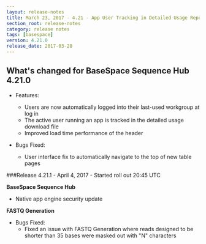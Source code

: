 ```yaml
---
layout: release-notes
title: March 23, 2017 - 4.21 - App User Tracking in Detailed Usage Reports
section_root: release-notes
category: release notes
tags: [basespace]
version: 4.21.0
release_date: 2017-03-28
---
```


## What's changed for BaseSpace Sequence Hub 4.21.0

- Features:
	- Users are now automatically logged into their last-used workgroup at log in
	- The active user running an app is tracked in the detailed usage download file
	- Improved load time performance of the header
  
- Bugs Fixed:
	- User interface fix to automatically navigate to the top of new table pages

###Release 4.21.1 - April 4, 2017 - Started roll out 20:45 UTC

**BaseSpace Sequence Hub**

-	Native app engine security update

**FASTQ Generation**<a name="FASTQ"></a>

- Bugs Fixed:
	- Fixed an issue with FASTQ Generation where reads designed to be shorter than 35 bases were masked out with "N" characters
